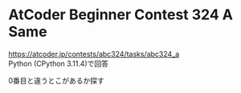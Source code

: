 # AtCoder Beginner Contest 324 A Same  
https://atcoder.jp/contests/abc324/tasks/abc324_a  
Python (CPython 3.11.4)で回答  

0番目と違うとこがあるか探す
